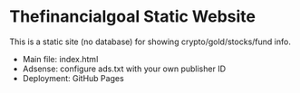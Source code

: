 # Thefinancialgoal Static Website

This is a static site (no database) for showing crypto/gold/stocks/fund info.

- Main file: index.html
- Adsense: configure ads.txt with your own publisher ID
- Deployment: GitHub Pages
